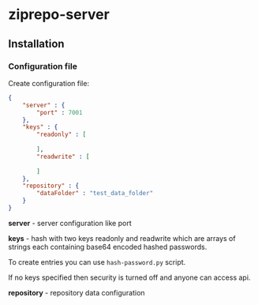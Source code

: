 # ziprepo-server

## Installation

### Configuration file

Create configuration file:

```json
{
	"server" : {
		"port" : 7001
	},
	"keys" : {
		"readonly" : [
			
		],
		"readwrite" : [
			
		]
	},
	"repository" : {
		"dataFolder" : "test_data_folder"
	}
}
```

**server** - server configuration like port

**keys** - hash with two keys readonly and readwrite which are arrays of strings 
each containing base64 encoded hashed passwords. 

To create entries you can use `hash-password.py` script.

If no keys specified then security is turned off and anyone can access api.

**repository** - repository data configuration 